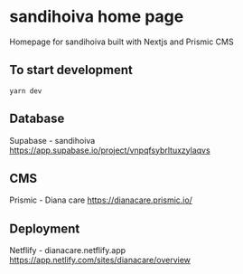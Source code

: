 # sandihoiva home page

Homepage for sandihoiva built with Nextjs and Prismic CMS

## To start development

```
yarn dev
```

## Database

Supabase - sandihoiva
https://app.supabase.io/project/vnpqfsybrltuxzylaqvs

## CMS
Prismic - Diana care
https://dianacare.prismic.io/

## Deployment
Netflify - dianacare.netflify.app
https://app.netlify.com/sites/dianacare/overview

